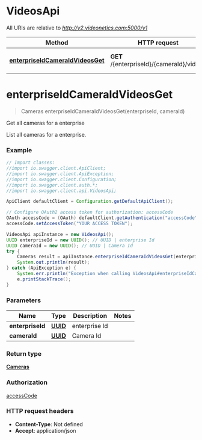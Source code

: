 # VideosApi

All URIs are relative to *http://v2.videonetics.com:5000/v1*

Method | HTTP request | Description
------------- | ------------- | -------------
[**enterpriseIdCameraIdVideosGet**](VideosApi.md#enterpriseIdCameraIdVideosGet) | **GET** /{enterpriseId}/{cameraId}/videos | Get all cameras for a enterprise

<a name="enterpriseIdCameraIdVideosGet"></a>
# **enterpriseIdCameraIdVideosGet**
> Cameras enterpriseIdCameraIdVideosGet(enterpriseId, cameraId)

Get all cameras for a enterprise

List all cameras for a enterprise.

### Example
```java
// Import classes:
//import io.swagger.client.ApiClient;
//import io.swagger.client.ApiException;
//import io.swagger.client.Configuration;
//import io.swagger.client.auth.*;
//import io.swagger.client.api.VideosApi;

ApiClient defaultClient = Configuration.getDefaultApiClient();

// Configure OAuth2 access token for authorization: accessCode
OAuth accessCode = (OAuth) defaultClient.getAuthentication("accessCode");
accessCode.setAccessToken("YOUR ACCESS TOKEN");

VideosApi apiInstance = new VideosApi();
UUID enterpriseId = new UUID(); // UUID | enterprise Id
UUID cameraId = new UUID(); // UUID | Camera Id
try {
    Cameras result = apiInstance.enterpriseIdCameraIdVideosGet(enterpriseId, cameraId);
    System.out.println(result);
} catch (ApiException e) {
    System.err.println("Exception when calling VideosApi#enterpriseIdCameraIdVideosGet");
    e.printStackTrace();
}
```

### Parameters

Name | Type | Description  | Notes
------------- | ------------- | ------------- | -------------
 **enterpriseId** | [**UUID**](.md)| enterprise Id |
 **cameraId** | [**UUID**](.md)| Camera Id |

### Return type

[**Cameras**](Cameras.md)

### Authorization

[accessCode](../README.md#accessCode)

### HTTP request headers

 - **Content-Type**: Not defined
 - **Accept**: application/json

